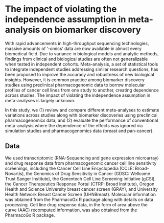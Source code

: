 # The impact of violating the independence assumption in meta-analysis on biomarker discovery

With rapid advancements in high-throughput sequencing technologies, massive amounts of ‘-omics’ data are now available in almost every biomedical field. Due to variance in biological models and analytic methods, findings from clinical and biological studies are often not generalizable when tested in independent cohorts. Meta-analysis, a set of statistical tools to integrate independent studies addressing similar research questions, has been proposed to improve the accuracy and robustness of new biological insights. However, it is common practice among biomarker discovery studies using preclinical pharmacogenomic data to borrow molecular profiles of cancer cell lines from one study to another, creating dependence across studies. The impact of violating the independence assumption in meta-analyses is largely unknown. 

In this study, we (1) review and compare different meta-analyses to estimate variations across studies along with biomarker discoveries using preclinical pharmacogenomics data, and (2) evaluate the performance of conventional meta-analysis where the dependence of the effects was ignored via simulation studies and pharmacogenomics data (breast and pan-cancer). 

## Data

We used transcriptomic (RNA-Sequencing and gene expression microarray) and drug response data from pharmacogenomic cancer cell line sensitivity screenings, including the Cancer Cell Line Encyclopedia (CCLE: Broad-Novartis), the Genomics of Drug Sensitivity in Cancer (GDSC: Wellcome Trust Sanger Institute), the Genentech Cell Line Screening Initiative (gCSI), the Cancer Therapeutics Response Portal (CTRP: Broad Institute), Oregon Health and Science University breast cancer screen (GRAY), and University Health Network Breast Cancer Screen (UHNBreast). Molecular information was obtained from the PharmacoGx R package along with details on data processing. Cell line drug response data, in the form of area above the curve (AAC) recomputed information, was also obtained from the PharmacoGx R package.  

